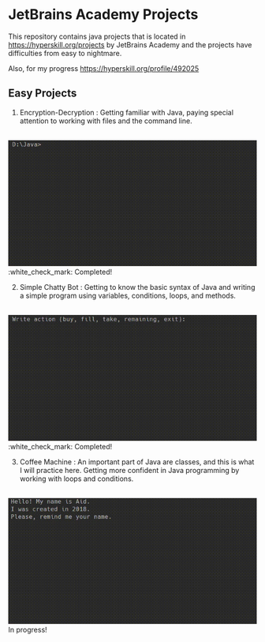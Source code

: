 # JetBrains Academy Projects
This repository contains java projects that is located in https://hyperskill.org/projects by JetBrains Academy and the projects have difficulties from easy to nightmare.

Also, for my progress https://hyperskill.org/profile/492025


Easy Projects
--------------
1. Encryption-Decryption : Getting familiar with Java, paying special attention to working with files and the command line.<br/><br/>
<img src ="Encryption-Decryption/task/test/demonstration.gif" width="600">
<br/>
:white_check_mark: Completed!<br/>

2. Simple Chatty Bot : Getting to know the basic syntax of Java and writing a simple program using variables, conditions, loops, and methods.<br/> <br/>
<img src ="Coffee%20Machine/task/test/demonstration.gif" width="600">
<br/>:white_check_mark:  
Completed!<br/>

 3. Coffee Machine : An important part of Java are classes, and this is what I will practice here. Getting more confident in Java programming by working with loops and conditions.<br/> <br/>
<img src ="Simple%20Chatty%20Bot/task/test/demonstration.gif" width="600">
<br/>In progress!<br/>
